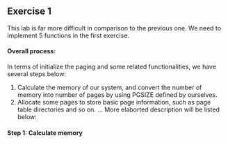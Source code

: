 ## Exercise 1
This lab is far more difficult in comparison to the previous one. We need to implement 5 functions in the first exercise.

#### Overall process:
In terms of initialize the paging and some related functionalities, we have several steps below:
1. Calculate the memory of our system, and convert the number of memory into number of pages by using PGSIZE defined by ourselves.
2. Allocate some pages to store basic page information, such as page table directories and so on.
...
More elaborted description will be listed below:

#### Step 1: Calculate memory
